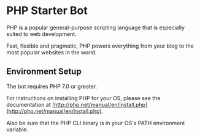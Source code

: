 # PHP Starter Bot

PHP is a popular general-purpose scripting language that is especially suited to web development.

Fast, flexible and pragmatic, PHP powers everything from your blog to the most popular websites in the world.


## Environment Setup

The bot requires PHP 7.0 or greater.

For instructions on installing PHP for your OS, please see the documentation at [http://php.net/manual/en/install.php](http://php.net/manual/en/install.php).

Also be sure that the PHP CLI binary is in your OS's PATH environment variable.

